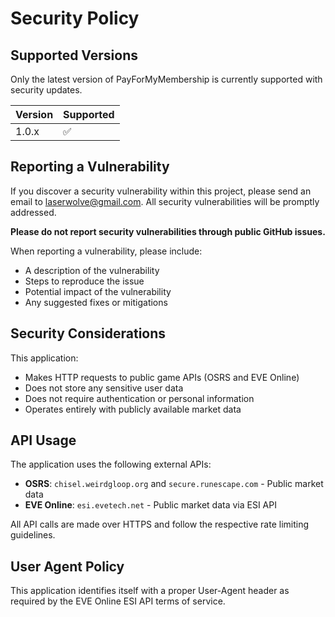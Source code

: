 # Security Policy

## Supported Versions

Only the latest version of PayForMyMembership is currently supported with security updates.

| Version | Supported          |
| ------- | ------------------ |
| 1.0.x   | :white_check_mark: |

## Reporting a Vulnerability

If you discover a security vulnerability within this project, please send an email to laserwolve@gmail.com. All security vulnerabilities will be promptly addressed.

**Please do not report security vulnerabilities through public GitHub issues.**

When reporting a vulnerability, please include:

- A description of the vulnerability
- Steps to reproduce the issue
- Potential impact of the vulnerability
- Any suggested fixes or mitigations

## Security Considerations

This application:

- Makes HTTP requests to public game APIs (OSRS and EVE Online)
- Does not store any sensitive user data
- Does not require authentication or personal information
- Operates entirely with publicly available market data

## API Usage

The application uses the following external APIs:

- **OSRS**: `chisel.weirdgloop.org` and `secure.runescape.com` - Public market data
- **EVE Online**: `esi.evetech.net` - Public market data via ESI API

All API calls are made over HTTPS and follow the respective rate limiting guidelines.

## User Agent Policy

This application identifies itself with a proper User-Agent header as required by the EVE Online ESI API terms of service.